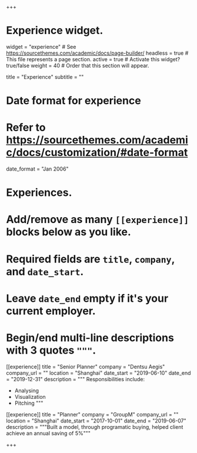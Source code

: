+++
# Experience widget.
widget = "experience"  # See https://sourcethemes.com/academic/docs/page-builder/
headless = true  # This file represents a page section.
active = true  # Activate this widget? true/false
weight = 40  # Order that this section will appear.

title = "Experience"
subtitle = ""

# Date format for experience
#   Refer to https://sourcethemes.com/academic/docs/customization/#date-format
date_format = "Jan 2006"

# Experiences.
#   Add/remove as many `[[experience]]` blocks below as you like.
#   Required fields are `title`, `company`, and `date_start`.
#   Leave `date_end` empty if it's your current employer.
#   Begin/end multi-line descriptions with 3 quotes `"""`.
[[experience]]
  title = "Senior Planner"
  company = "Dentsu Aegis"
  company_url = ""
  location = "Shanghai"
  date_start = "2019-06-10"
  date_end = "2019-12-31"
  description = """
  Responsibilities include:

  * Analysing
  * Visualization
  * Pitching
  """

[[experience]]
  title = "Planner"
  company = "GroupM"
  company_url = ""
  location = "Shanghai"
  date_start = "2017-10-01"
  date_end = "2019-06-07"
  description = """Built a model, through programatic buying, helped client achieve an annual saving of 5%"""

+++
